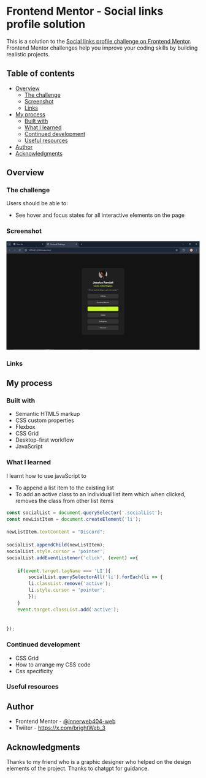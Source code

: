 # Frontend Mentor - Social links profile solution

This is a solution to the [Social links profile challenge on Frontend Mentor](https://www.frontendmentor.io/challenges/social-links-profile-UG32l9m6dQ). Frontend Mentor challenges help you improve your coding skills by building realistic projects. 

## Table of contents

- [Overview](#overview)
  - [The challenge](#the-challenge)
  - [Screenshot](#screenshot)
  - [Links](#links)
- [My process](#my-process)
  - [Built with](#built-with)
  - [What I learned](#what-i-learned)
  - [Continued development](#continued-development)
  - [Useful resources](#useful-resources)
- [Author](#author)
- [Acknowledgments](#acknowledgments)


## Overview

### The challenge

Users should be able to:

- See hover and focus states for all interactive elements on the page

### Screenshot

![alt text](solution.JPG)




### Links



## My process

### Built with

- Semantic HTML5 markup
- CSS custom properties
- Flexbox
- CSS Grid
- Desktop-first workflow
- JavaScript



### What I learned

I learnt how to use javaScript to 
- To append a list item to the existing list 
- To add an active class to an individual list item which when clicked, removes the class from other list items


```javaScript
const socialList = document.querySelector('.socialList');
const newListItem = document.createElement('li');

newListItem.textContent = "Discord";

socialList.appendChild(newListItem);
socialList.style.cursor = 'pointer';
socialList.addEventListener('click', (event) =>{
    
    if(event.target.tagName === 'LI'){
        socialList.querySelectorAll('li').forEach(li => {
        li.classList.remove('active');
        li.style.cursor = 'pointer';
        });
    }
    event.target.classList.add('active');
    
    
});
```


### Continued development
- CSS Grid
- How to arrange my CSS code
- Css specificity





### Useful resources


## Author


- Frontend Mentor - [@innerweb404-web](https://www.frontendmentor.io/profile/innerweb404-web)
- Twiiter - https://x.com/brightWeb_3


## Acknowledgments

Thanks to my friend who is a graphic designer who helped on the design elements of the project.
Thanks to chatgpt for guidance.

